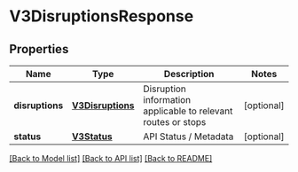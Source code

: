 # V3DisruptionsResponse

## Properties
Name | Type | Description | Notes
------------ | ------------- | ------------- | -------------
**disruptions** | [**V3Disruptions**](V3Disruptions.md) | Disruption information applicable to relevant routes or stops | [optional] 
**status** | [**V3Status**](V3Status.md) | API Status / Metadata | [optional] 

[[Back to Model list]](../README.md#documentation-for-models) [[Back to API list]](../README.md#documentation-for-api-endpoints) [[Back to README]](../README.md)


